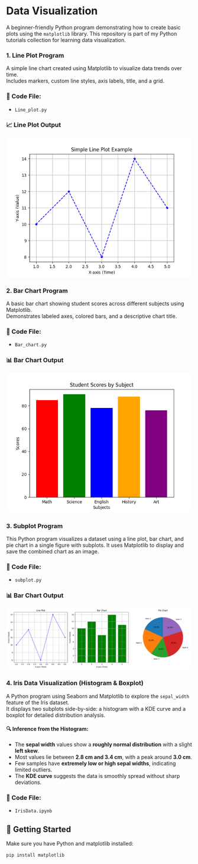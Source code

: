 # Data Visualization

A beginner-friendly Python program demonstrating how to create basic plots using the `matplotlib` library.
This repository is part of my Python tutorials collection for learning data visualization.

### 1. Line Plot Program
A simple line chart created using Matplotlib to visualize data trends over time.  
Includes markers, custom line styles, axis labels, title, and a grid.
### 🔧 Code File:
- `Line_plot.py`
### 📈 Line Plot Output
![Line Plot](Images/line_plot.png)

### 2. Bar Chart Program
A basic bar chart showing student scores across different subjects using Matplotlib.  
Demonstrates labeled axes, colored bars, and a descriptive chart title.
### 🔧 Code File:
- `Bar_chart.py`
### 📊 Bar Chart Output
![Bar Chart](Images/bar_chart.png)

### 3. Subplot Program
This Python program visualizes a dataset using a line plot, bar chart, and pie chart in a single figure with subplots. It uses Matplotlib to display and save the combined chart as an image.
### 🔧 Code File:
- `subplot.py`
### 📊 Bar Chart Output
![Subpot](Images/subplots_combined.png)

### 4. Iris Data Visualization (Histogram & Boxplot)

A Python program using Seaborn and Matplotlib to explore the `sepal_width` feature of the Iris dataset.  
It displays two subplots side-by-side: a histogram with a KDE curve and a boxplot for detailed distribution analysis.

#### 🔍 Inference from the Histogram:
- The **sepal width** values show a **roughly normal distribution** with a slight **left skew**.
- Most values lie between **2.8 cm and 3.4 cm**, with a peak around **3.0 cm**.
- Few samples have **extremely low or high sepal widths**, indicating limited outliers.
- The **KDE curve** suggests the data is smoothly spread without sharp deviations.

### 🔧 Code File:
- `IrisData.ipynb`


## 🚀 Getting Started

Make sure you have Python and matplotlib installed:

```bash
pip install matplotlib
